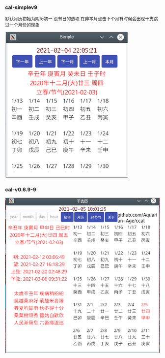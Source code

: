  ### cal-simplev9
 默认月历初始为阴历初一 
 没有日的选项 在非本月点击下个月有时候会出现干支跳过一个月份的现象
 
 ![simplev9](./cal-simplev9/calSimplev9.png)
 
 ### cal-v0.6.9-9
 
 ![calv9](./cal-v0.6.9-9/calv9.png)
 
 
